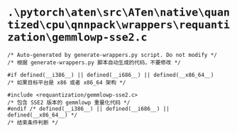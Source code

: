 # `.\pytorch\aten\src\ATen\native\quantized\cpu\qnnpack\wrappers\requantization\gemmlowp-sse2.c`

```
/* Auto-generated by generate-wrappers.py script. Do not modify */
/* 根据 generate-wrappers.py 脚本自动生成的代码，不要修改 */

#if defined(__i386__) || defined(__i686__) || defined(__x86_64__)
/* 如果目标平台是 x86 或者 x86_64 架构 */

#include <requantization/gemmlowp-sse2.c>
/* 包含 SSE2 版本的 gemmlowp 重量化代码 */
#endif /* defined(__i386__) || defined(__i686__) || defined(__x86_64__) */
/* 结束条件判断 */
```